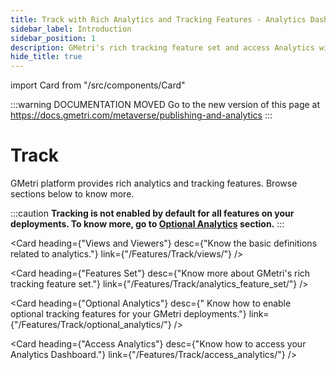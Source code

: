 ```yaml
---
title: Track with Rich Analytics and Tracking Features - Analytics Dashboard
sidebar_label: Introduction
sidebar_position: 1
description: GMetri's rich tracking feature set and access Analytics with Analytics Dashboard for Deployments - Tutorials on GMetri Documentation.
hide_title: true
---
```

import Card from "/src/components/Card"

<head>
  <link rel="canonical" href="https://docs.gmetri.com/metaverse/publishing-and-analytics" />
</head>

:::warning DOCUMENTATION MOVED
Go to the new version of this page at https://docs.gmetri.com/metaverse/publishing-and-analytics
:::

# Track

GMetri platform provides rich analytics and tracking features. Browse sections below to know more.

:::caution 
**Tracking is not enabled by default for all features on your deployments. To know more, go to [Optional Analytics](./optional_analytics/) section.**
:::

<Card heading={"Views and Viewers"} 
      desc={"Know the basic definitions related to analytics."} 
      link={"/Features/Track/views/"} />

<Card heading={"Features Set"} 
      desc={"Know more about GMetri's rich tracking feature set."} 
      link={"/Features/Track/analytics_feature_set/"} />

<Card heading={"Optional Analytics"} 
      desc={" Know how to enable optional tracking features for your GMetri deployments."} 
      link={"/Features/Track/optional_analytics/"} />

<Card heading={"Access Analytics"} 
      desc={"Know how to access your Analytics Dashboard."} 
      link={"/Features/Track/access_analytics/"} />
